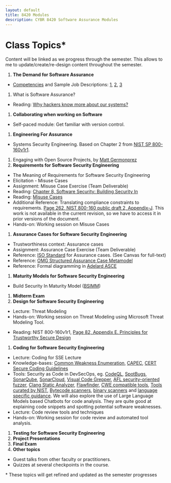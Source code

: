 ```yaml
---
layout: default
title: 8420 Modules
description: CYBR 8420 Software Assurance Modules
---
```


# Class Topics*
Content will be linked as we progress through the semester. This allows to me to update/create/re-design content throughout the semester.

1. **The Demand for Software Assurance**
  * [Competencies](http://resources.sei.cmu.edu/library/asset-view.cfm?assetid=47953) and Sample Job Descriptions: [1](https://www.cisa.gov/careers/work-rolessecure-software-assessor), [2](https://robinagandhi.github.io/swa/resources/swa-positions-1.pdf), [3](https://robinagandhi.github.io/swa/resources/swa-positions-2.pdf)
1. What is Software Assurance?
  * Reading: [Why hackers know more about our systems?](https://learning.oreilly.com/library/view/system-assurance/9780123814142/B9780123814142000014.xhtml)
1. **Collaborating when working on Software**
  - Self-paced module: Get familiar with version control.
1. **Engineering For Assurance**
  * Systems Security Engineering. Based on Chapter 2 from [NIST SP 800-160v1r1](https://nvlpubs.nist.gov/nistpubs/SpecialPublications/NIST.SP.800-160v1r1.pdf).
1. Engaging with Open Source Projects, by [Matt Germonprez](http://www.unomaha.edu/college-of-information-science-and-technology/about/faculty-staff/matt-germonprez.php)
1. **Requirements for Software Security Engineering**
  * The Meaning of Requirements for Software Security Engineering
  * Elicitation - Misuse Cases
  * Assignment: Misuse Case Exercise (Team Deliverable)
  * Reading: [Chapter 8, Software Security: Building Security In](https://learning.oreilly.com/library/view/software-security-building/0321356705/ch08.html)
  * Reading: [Misuse Cases](https://ieeexplore.ieee.org/abstract/document/1159030)
  * Additional Reference: Translating compliance constraints to requirements. [Page 262, NIST 800-160 public draft 2, Appendix-J](http://csrc.nist.gov/publications/drafts/800-160/sp800_160_second-draft.pdf). This work is not available in the current revision, so we have to access it in prior versions of the document.
  * Hands-on: Working session on Misuse Cases
1. **Assurance Cases for Software Security Engineering**
  * Trustworthiness context: Assurance cases
  * Assignment: Assurance Case Exercise (Team Deliverable)
  * Reference: [ISO Standard](https://unomaha.on.worldcat.org/oclc/772089071?databaseList=638) for Assurance cases. (See Canvas for full-text)
  * Reference: [OMG Structured Assurance Case Metamodel](https://www.omg.org/spec/SACM/About-SACM)
  * Reference: Formal diagramming in [Adelard ASCE](https://www.adelard.com/asce/)
1. **Maturity Models for Software Security Engineering**
  * Build Security In Maturity Model ([BSIMM](https://www.bsimm.com))<!-- -->
1. **Midterm Exam**
1. **Design for Software Security Engineering**
  * Lecture: Threat Modeling
  * Hands-on: Working session on Threat Modeling using Microsoft Threat Modeling Tool.  
<!-- * Lecture: Design patterns for Design Principles (Available only on Canvas) -->
<!-- * Lecture: Architectural patterns for security (Available only Canvas) -->
  * Reading: NIST 800-160v1r1, [Page 82, Appendix E. Principles for Trustworthy Secure Design](https://nvlpubs.nist.gov/nistpubs/SpecialPublications/NIST.SP.800-160v1r1.pdf)
1. **Coding for Software Security Engineering**
  * Lecture: Coding for SSE Lecture
  * Knowledge-bases: [Common Weakness Enumeration](http://cwe.mitre.org/), [CAPEC](https://capec.mitre.org/), [CERT Secure Coding Guidelines](https://www.securecoding.cert.org/confluence/display/seccode/SEI+CERT+Coding+Standards)
  * Tools: Security as Code in DevSecOps, eg. [CodeQL](https://docs.github.com/en/code-security/code-scanning/automatically-scanning-your-code-for-vulnerabilities-and-errors/about-code-scanning-with-codeql), 
  [SpotBugs](https://spotbugs.github.io), [SonarQube](https://www.sonarqube.org), [SonarCloud](https://sonarcloud.io/), [Visual Code Grepper](https://github.com/nccgroup/VCG), [AFL security-oriented fuzzer](http://lcamtuf.coredump.cx/afl/), [Clang Static Analyzer](https://clang-analyzer.llvm.org), [Flawfinder](https://dwheeler.com/flawfinder/), [CWE compatible tools](https://cwe.mitre.org/compatible/category.html), [Tools curated by NIST](https://samate.nist.gov/index.php/Source_Code_Security_Analyzers.html), [Bytecode scanners](https://samate.nist.gov/index.php/Byte_Code_Scanners.html), [binary scanners](https://samate.nist.gov/index.php/Binary_Code_Scanners.html) and [language specific guidance](https://dwheeler.com/secure-programs/Secure-Programs-HOWTO/language-specific.html). We will also explore the use of Large Language Models based Chatbots for code analysis. They are quite good at explaining code snippets and spotting potential software weaknesses. 
  * Lecture: Code review tools and techniques
  * Hands-on: Working session for code review and automated tool analysis.  
1. **Testing for Software Security Engineering**
1. **Project Presentations**
1. **Final Exam**
1. **Other topics**
  * Guest talks from other faculty or practitioners.
  * Quizzes at several checkpoints in the course.

\* These topics will get refined and updated as the semester progresses
